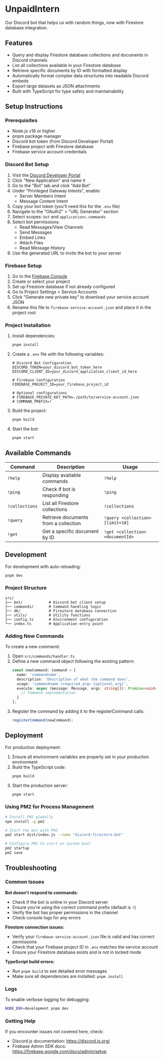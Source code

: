 # UnpaidIntern

Our Discord bot that helps us with random things, now with Firestore database integration.

## Features

- Query and display Firestore database collections and documents in Discord channels
- List all collections available in your Firestore database
- Retrieve specific documents by ID with formatted display
- Automatically format complex data structures into readable Discord embeds
- Export large datasets as JSON attachments
- Built with TypeScript for type safety and maintainability

## Setup Instructions

### Prerequisites

- Node.js v16 or higher
- pnpm package manager
- Discord bot token (from Discord Developer Portal)
- Firebase project with Firestore database
- Firebase service account credentials

### Discord Bot Setup

1. Visit the [Discord Developer Portal](https://discord.com/developers/applications)
2. Click "New Application" and name it
3. Go to the "Bot" tab and click "Add Bot"
4. Under "Privileged Gateway Intents", enable:
   - Server Members Intent
   - Message Content Intent
5. Copy your bot token (you'll need this for the `.env` file)
6. Navigate to the "OAuth2" > "URL Generator" section
7. Select scopes: `bot` and `applications.commands`
8. Select bot permissions:
   - Read Messages/View Channels
   - Send Messages
   - Embed Links
   - Attach Files
   - Read Message History
9. Use the generated URL to invite the bot to your server

### Firebase Setup

1. Go to the [Firebase Console](https://console.firebase.google.com/)
2. Create or select your project
3. Set up Firestore database if not already configured
4. Go to Project Settings > Service Accounts
5. Click "Generate new private key" to download your service account JSON
6. Rename this file to `firebase-service-account.json` and place it in the project root

### Project Installation

1. Install dependencies:
   ```bash
   pnpm install
   ```

2. Create a `.env` file with the following variables:
   ```
   # Discord Bot Configuration
   DISCORD_TOKEN=your_discord_bot_token_here
   DISCORD_CLIENT_ID=your_discord_application_client_id_here
   
   # Firebase Configuration
   FIREBASE_PROJECT_ID=your_firebase_project_id
   
   # Optional configurations
   # FIREBASE_PRIVATE_KEY_PATH=./path/to/service-account.json
   # COMMAND_PREFIX=!
   ```

3. Build the project:
   ```bash
   pnpm build
   ```

4. Start the bot:
   ```bash
   pnpm start
   ```

## Available Commands

| Command | Description | Usage |
|---------|-------------|-------|
| `!help` | Display available commands | `!help` |
| `!ping` | Check if bot is responding | `!ping` |
| `!collections` | List all Firestore collections | `!collections` |
| `!query` | Retrieve documents from a collection | `!query <collection> [limit=10]` |
| `!get` | Get a specific document by ID | `!get <collection> <documentId>` |

## Development

For development with auto-reloading:

```bash
pnpm dev
```

### Project Structure

```
src/
├── bot/            # Discord bot client setup
├── commands/       # Command handling logic
├── db/             # Firestore database connection
├── utils/          # Utility functions
├── config.ts       # Environment configuration
└── index.ts        # Application entry point
```

### Adding New Commands

To create a new command:

1. Open `src/commands/handler.ts`
2. Define a new command object following the existing pattern:
   ```typescript
   const newCommand: Command = {
     name: 'commandname',
     description: 'Description of what the command does',
     usage: 'commandname <required_arg> [optional_arg]',
     execute: async (message: Message, args: string[]): Promise<void> => {
       // Command implementation
     }
   };
   ```
3. Register the command by adding it to the registerCommand calls:
   ```typescript
   registerCommand(newCommand);
   ```

## Deployment

For production deployment:

1. Ensure all environment variables are properly set in your production environment
2. Build the TypeScript code:
   ```bash
   pnpm build
   ```
3. Start the production server:
   ```bash
   pnpm start
   ```

### Using PM2 for Process Management

```bash
# Install PM2 globally
npm install -g pm2

# Start the bot with PM2
pm2 start dist/index.js --name "discord-firestore-bot"

# Configure PM2 to start on system boot
pm2 startup
pm2 save
```

## Troubleshooting

### Common Issues

**Bot doesn't respond to commands:**
- Check if the bot is online in your Discord server
- Ensure you're using the correct command prefix (default is `!`)
- Verify the bot has proper permissions in the channel
- Check console logs for any errors

**Firestore connection issues:**
- Verify your `firebase-service-account.json` file is valid and has correct permissions
- Check that your Firebase project ID in `.env` matches the service account
- Ensure your Firestore database exists and is not in locked mode

**TypeScript build errors:**
- Run `pnpm build` to see detailed error messages
- Make sure all dependencies are installed: `pnpm install`

### Logs

To enable verbose logging for debugging:

```bash
NODE_ENV=development pnpm dev
```

### Getting Help

If you encounter issues not covered here, check:
- Discord.js documentation: https://discord.js.org/
- Firebase Admin SDK docs: https://firebase.google.com/docs/admin/setup
